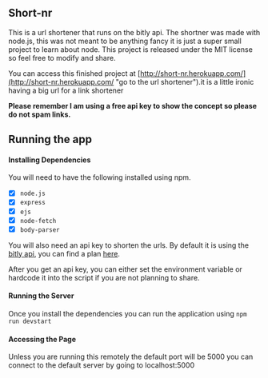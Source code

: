 ## Short-nr

This is a url shortener that runs on the bitly api. The shortner was made with node.js, this was not meant to be anything fancy it is just a super small project to learn about node. This project is released under the MIT license so feel free to modify and share.

You can access this finished project at [http://short-nr.herokuapp.com/](http://short-nr.herokuapp.com/ "go to the url shortener").it is a little ironic having a big url for a link shortener

**Please remember I am using a free api key to show the concept so please do not spam links.**

## Running the app

#### Installing Dependencies

You will need to have the following installed using npm.

* [x] `node.js`
* [x] `express`
* [x] `ejs`
* [x] `node-fetch`
* [x] `body-parser`

You will also need an api key to shorten the urls. By default it is using the [bitly api](https://dev.bitly.com/ "bitly api"), you can find a plan [here](https://bitly.com/pages/pricing/v1?utm_content=pricing&utm_source=organic&utm_medium=dev-site&utm_campaign=website&utm_cta=web2-blank-pricing-dev-site-getstarted-getenterprise-getenterprise "get a plan").

After you get an api key, you can either set the environment variable or hardcode it into the script if you are not planning to share.

#### Running the Server

Once you install the dependencies you can run the application using 
`npm run devstart`

#### Accessing the Page

Unless you are running this remotely the default port will be 5000
you can connect to the default server by going to localhost:5000
